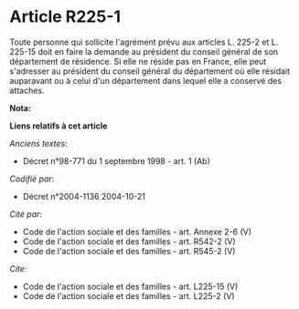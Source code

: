 # Article R225-1

Toute personne qui sollicite l'agrément prévu aux articles L. 225-2 et L. 225-15 doit en faire la demande au président du
conseil général de son département de résidence. Si elle ne réside pas en France, elle peut s'adresser au président du
conseil général du département où elle résidait auparavant ou à celui d'un département dans lequel elle a conservé des
attaches.

**Nota:**



**Liens relatifs à cet article**

_Anciens textes_:

  - Décret n°98-771 du 1 septembre 1998 - art. 1 (Ab)

_Codifié par_:

  - Décret n°2004-1136 2004-10-21

_Cité par_:

  - Code de l'action sociale et des familles - art. Annexe 2-6 (V)
  - Code de l'action sociale et des familles - art. R542-2 (V)
  - Code de l'action sociale et des familles - art. R545-2 (V)

_Cite_:

  - Code de l'action sociale et des familles - art. L225-15 (V)
  - Code de l'action sociale et des familles - art. L225-2 (V)
